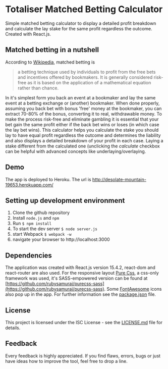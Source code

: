 # Totaliser Matched Betting Calculator

Simple matched betting calculator to display a detailed profit breakdown and calculate the lay stake for the same profit regardless the outcome. Created with React.js.

## Matched betting in a nutshell

According to [Wikipedia](https://en.wikipedia.org/wiki/Matched_betting), matched betting is
> a betting technique used by individuals to profit from the free bets and incentives offered by bookmakers. It is generally considered risk-free as it is based on the application of a mathematical equation rather than chance.

In it's simplest form you back an event at a bookmaker and lay the same event at a betting exchange or (another) bookmaker. When done properly, assuming you back bet with bonus 'free' money at the bookmaker, you can extract 70-80% of the bonus, converting it to real, withdrawable money.
To make the process risk-free and eliminate gambling it is essential that your bet gain the same profit either if the back bet wins or loses (in which case the lay bet wins). This calculator helps you calculate the stake you should lay to have equal profit regardless the outcome and determines the liability and also displays a detailed breakdown of your profit in each case. Laying a stake different from the calculated one (unclicking the *calculate* checkbox can be helpful with advanced concepts like underlaying/overlaying.

## Demo

The app is deployed to Heroku. The url is http://desolate-mountain-19653.herokuapp.com/

## Setting up development environment

1. Clone the github repository
2. Install `node.js` and `npm`
3. Run 
`$ npm install`
4. To start the dev server 
`$ node server.js`
5. start Webpack
`$ webpack -w`
6. navigate your browser to http://localhost:3000

## Dependencies

The application was created with React.js version 15.4.2, react-dom and react-router are also used.
For the responsive layout [Pure Css](http://purecss.io), a css-only framework was used, it's SASS-empowered version can be found at [https://github.com/rubysamurai/purecss-sass](https://github.com/rubysamurai/purecss-sass). Some [FontAwesome](http://fontawesome.io/) icons also pop up in the app.
For further information see the [package.json](package.json) file.

## License

This project is licensed under the ISC License - see the [LICENSE.md](LICENSE.md) file for details.

## Feedback

Every feedback is highly appreciated. If you find flaws, errors, bugs or just have ideas how to improve the tool, feel free to drop a line.
